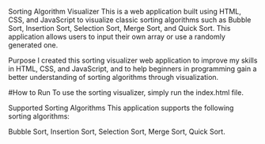 Sorting Algorithm Visualizer
This is a web application built using HTML, CSS, and JavaScript to visualize classic sorting algorithms such as Bubble Sort, Insertion Sort, Selection Sort, Merge Sort, and Quick Sort.
This application allows users to input their own array or use a randomly generated one.

Purpose
I created this sorting visualizer web application to improve my skills in HTML, CSS, and JavaScript, and to help beginners in programming gain a better understanding of sorting algorithms through visualization.

#How to Run
To use the sorting visualizer, simply run the index.html file.

Supported Sorting Algorithms
This application supports the following sorting algorithms:

Bubble Sort,
Insertion Sort,
Selection Sort,
Merge Sort,
Quick Sort.
